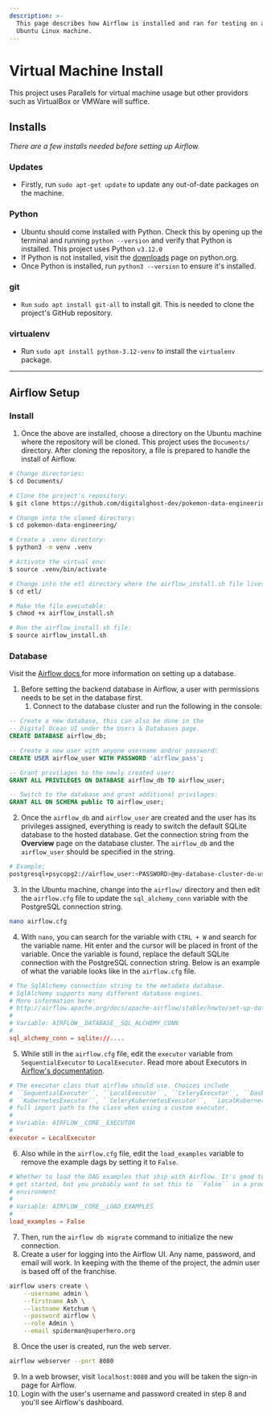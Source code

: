 ```yaml
---
description: >-
  This page describes how Airflow is installed and ran for testing on a local
  Ubuntu Linux machine.
---
```


# Virtual Machine Install

This project uses Parallels for virtual machine usage but other providors such as VirtualBox or VMWare will suffice.

## Installs

_There are a few installs needed before setting up Airflow._

### **Updates**

* Firstly, run `sudo apt-get update` to update any out-of-date packages on the machine.

### **Python**

* Ubuntu should come installed with Python. Check this by opening up the terminal and running `python --version` and verify that Python is installed. This project uses Python `v3.12.0`
* If Python is not installed, visit the [downloads](https://www.python.org/downloads/) page on python.org.
* Once Python is installed, run `python3 --version` to ensure it's installed.

### **git**

* `Run` `sudo apt install git-all` to install git. This is needed to clone the project's GitHub repository.

### **virtualenv**

* Run `sudo apt install python-3.12-venv` to install the `virtualenv` package.

***

## Airflow Setup

### Install

1. Once the above are installed, choose a directory on the Ubuntu machine where the repository will be cloned. This project uses the `Documents/` directory.  After cloning the repository, a file is prepared to handle the install of Airflow.

```bash
# Change directories:
$ cd Documents/

# Clone the project's repository:
$ git clone https://github.com/digitalghost-dev/pokemon-data-engineering.git

# Change into the cloned directory:
$ cd pokemon-data-engineering/

# Create a .venv directory:
$ python3 -m venv .venv

# Activate the virtual env:
$ source .venv/bin/activate

# Change into the etl directory where the airflow_install.sh file lives:
$ cd etl/

# Make the file executable:
$ chmod +x airflow_install.sh

# Run the airflow_install.sh file:
$ source airflow_install.sh
```

### Database

Visit the [Airflow docs ](https://airflow.apache.org/docs/apache-airflow/2.7.3/howto/set-up-database.html#setting-up-a-postgresql-database)for more information on setting up a database.

1. Before setting the backend database in Airflow, a user with permissions needs to be set in the database first.
   1. Connect to the database cluster and run the following in the console:

```sql
-- Create a new database, this can also be done in the
-- Digital Ocean UI under the Users & Databases page.
CREATE DATABASE airflow_db;

-- Create a new user with anyone username and/or password:
CREATE USER airflow_user WITH PASSWORD 'airflow_pass';

-- Grant privilages to the newly created user:
GRANT ALL PRIVILEGES ON DATABASE airflow_db TO airflow_user;

-- Switch to the database and grant additional privilages:
GRANT ALL ON SCHEMA public TO airflow_user;
```

2. Once the `airflow_db` and `airflow_user` are created and the user has its privileges assigned, everything is ready to switch the default SQLite database to the hosted database. Get the connection string from the **Overview** page on the database cluster. The `airflow_db` and the `airflow_user` should be specified in the string.

```bash
# Example:
postgresql+psycopg2://airflow_user:<PASSWORD>@my-database-cluster-do-user-123456789-0.h.db.ondigitalocean.com:25060/airflow_db?sslmode=require 
```

3. In the Ubuntu machine, change into the `airflow/` directory and then edit the `airflow.cfg` file to update the `sql_alchemy_conn` variable with the PostgreSQL connection string.

```bash
nano airflow.cfg
```

4. With `nano`, you can search for the variable with `CTRL + W` and search for the variable name. Hit enter and the cursor will be placed in front of the variable.  Once the variable is found, replace the default SQLite connection with the PostgreSQL connection string. Below is an example of what the variable looks like in the `airflow.cfg` file.

```toml
# The SqlAlchemy connection string to the metadata database.
# SqlAlchemy supports many different database engines.
# More information here:
# http://airflow.apache.org/docs/apache-airflow/stable/howto/set-up-database.html#database-uri
#
# Variable: AIRFLOW__DATABASE__SQL_ALCHEMY_CONN
#
sql_alchemy_conn = sqlite://....
```

5. While still in the `airflow.cfg` file, edit the `executor` variable from `SequentialExecutor` to `LocalExecutor`. Read more about Executors in [Airflow's documentation](https://airflow.apache.org/docs/apache-airflow/2.7.3/core-concepts/executor/index.html).

```toml
# The executor class that airflow should use. Choices include
# ``SequentialExecutor``, ``LocalExecutor``, ``CeleryExecutor``, ``DaskExecutor``,
# ``KubernetesExecutor``, ``CeleryKubernetesExecutor``, ``LocalKubernetesExecutor`` or the
# full import path to the class when using a custom executor.
#
# Variable: AIRFLOW__CORE__EXECUTOR
#
executor = LocalExecutor
```

6. Also while in the `airflow.cfg` file, edit the `load_examples` variable to remove the example dags by setting it to `False`.

```toml
# Whether to load the DAG examples that ship with Airflow. It's good to
# get started, but you probably want to set this to ``False`` in a production
# environment
#
# Variable: AIRFLOW__CORE__LOAD_EXAMPLES
#
load_examples = False
```

7. Then, run the `airflow db migrate` command to initialize the new connection.
8. Create a user for logging into the Airflow UI. Any name, password, and email will work. In keeping with the theme of the project, the admin user is based off of the franchise.

```bash
airflow users create \
    --username admin \
    --firstname Ash \
    --lastname Ketchum \
    --password airflow \
    --role Admin \
    --email spiderman@superhero.org
```

8. Once the user is created, run the web server.

```bash
airflow webserver --port 8080
```

9. In a web browser, visit `localhost:8080` and you will be taken the sign-in page for Airflow.
10. Login with the user's username and password created in step 8 and you'll see Airflow's dashboard.
